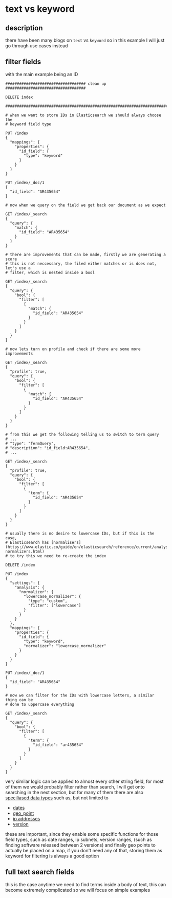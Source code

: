 # text vs keyword

## description

there have been many blogs on `text` vs `keyword` so in this example I will just go through use cases instead

## filter fields

with the main example being an ID

```http
################################### clean up ###################################

DELETE index

################################################################################

# when we want to store IDs in Elasticsearch we should always choose the 
# keyword field type

PUT /index
{
  "mappings": {
    "properties": {
      "id_field": {
        "type": "keyword"
      }
    }
  }
}

PUT /index/_doc/1
{
  "id_field": "AR435654"
}

# now when we query on the field we get back our document as we expect

GET /index/_search
{
  "query": {
    "match": {
      "id_field": "AR435654"
    }
  }
}

# there are improvements that can be made, firstly we are generating a score
# this is not neccessary, the filed either matches or is does not, let's use a
# filter, which is nested inside a bool

GET /index/_search
{
  "query": {
    "bool": {
      "filter": [
        {
          "match": {
            "id_field": "AR435654"
          }
        }
      ]
    }
  }
}

# now lets turn on profile and check if there are some more improvements

GET /index/_search
{
  "profile": true, 
  "query": {
    "bool": {
      "filter": [
        {
          "match": {
            "id_field": "AR435654"
          }
        }
      ]
    }
  }
}

# from this we get the following telling us to switch to term query
# ...
# "type": "TermQuery",
# "description": "id_field:AR435654",
# ...

GET /index/_search
{
  "profile": true, 
  "query": {
    "bool": {
      "filter": [
        {
          "term": {
            "id_field": "AR435654"
          }
        }
      ]
    }
  }
}

# usually there is no desire to lowercase IDs, but if this is the case,
# Elasticsearch has [normalisers](https://www.elastic.co/guide/en/elasticsearch/reference/current/analysis-normalizers.html)
# to try this we need to re-create the index

DELETE /index

PUT /index
{
  "settings": {
    "analysis": {
      "normalizer": {
        "lowercase_normalizer": {
          "type": "custom",
          "filter": ["lowercase"]
        }
      }
    }
  },
  "mappings": {
    "properties": {
      "id_field": {
        "type": "keyword",
        "normalizer": "lowercase_normalizer"
      }
    }
  }
}

PUT /index/_doc/1
{
  "id_field": "AR435654"
}

# now we can filter for the IDs with lowercase letters, a similar thing can be 
# done to uppercase everything

GET /index/_search
{
  "query": {
    "bool": {
      "filter": [
        {
          "term": {
            "id_field": "ar435654"
          }
        }
      ]
    }
  }
}
```

very similar logic can be applied to almost every other string field, for most of them we would probably filter rather than search, I will get onto searching in the next section, but for many of them there are also [speciliased data types](https://www.elastic.co/guide/en/elasticsearch/reference/current/mapping-types.html) such as, but not limited to

* [dates](https://www.elastic.co/guide/en/elasticsearch/reference/current/date.html)
* [geo_point](https://www.elastic.co/guide/en/elasticsearch/reference/current/geo-point.html)
* [ip addresses](https://www.elastic.co/guide/en/elasticsearch/reference/current/ip.html)
* [version](https://www.elastic.co/guide/en/elasticsearch/reference/current/version.html)

these are important, since they enable some specific functions for those field types, such as date ranges, ip subnets, version ranges, (such as finding software released between 2 versions) and finally geo points to actually be placed on a map, if you don't need any of that, storing them as keyword for filtering is always a good option

## full text search fields

this is the case anytime we need to find terms inside a body of text, this can become extremely complicated so we will focus on simple examples

```https

```

